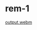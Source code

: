# rem-1
[output.webm](https://github.com/user-attachments/assets/6f39d523-55f1-42c6-9aae-9abd5ed0a555)
